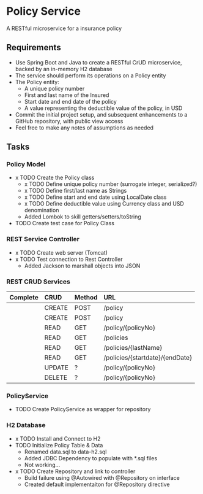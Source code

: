 # Policy Service

A RESTful microservice for a insurance policy

## Requirements

- Use Spring Boot and Java to create a RESTful CrUD microservice, backed by an in-memory H2 database
- The service should perform its operations on a Policy entity
- The Policy entity:
    - A unique policy number
    - First and last name of the Insured
    - Start date and end date of the policy
    - A value representing the deductible value of the policy, in USD
- Commit the initial project setup, and subsequent enhancements to a GitHub repository, with public view access
- Feel free to make any notes of assumptions as needed

## Tasks

### Policy Model

- x TODO Create the Policy class
  - x TODO Define unique policy number (surrogate integer, serialized?)
  - x TODO Define first/last name as Strings
  - x TODO Define start and end date using LocalDate class
  - x TODO Define deductible value using Currency class and USD denomination
  - Added Lombok to skill getters/setters/toString
- TODO Create test case for Policy Class

### REST Service Controller

- x TODO Create web server (Tomcat)
- x TODO Test connection to Rest Controller
    - Added Jackson to marshall objects into JSON
   
### REST CRUD Services

| Complete | CRUD | Method | URL |
|:--------:|:-----|:-------|:----|
|  | CREATE | POST | /policy |
|  | CREATE | POST | /policy |
|  | READ | GET | /policy/{policyNo} |
|  | READ | GET | /policies |
|  | READ | GET | /policies/{lastName} |
|  | READ | GET | /policies/{startdate}/{endDate} |
|  | UPDATE | ? | /policy/{policyNo} |
|  | DELETE | ? | /policy/{policyNo} |

### PolicyService

- TODO Create PolicyService as wrapper for repository

### H2 Database

- x TODO Install and Connect to H2
- TODO Initialize Policy Table & Data
    - Renamed data.sql to data-h2.sql
    - Added JDBC Dependency to populate with *.sql files
    - Not working...
- x TODO Create Repository and link to controller
    - Build failure using @Autowired with @Repository on interface
    - Created default implementaiton for @Repository directive 